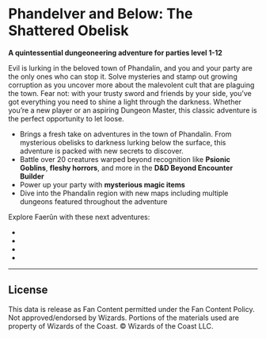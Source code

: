 # Phandelver and Below: The Shattered Obelisk

**A quintessential dungeoneering adventure for parties level 1-12**

Evil is lurking in the beloved town of Phandalin, and you and your party are the only ones who can stop it. Solve mysteries and stamp out growing corruption as you uncover more about the malevolent cult that are plaguing the town. Fear not: with your trusty sword and friends by your side, you’ve got everything you need to shine a light through the darkness. Whether you’re a new player or an aspiring Dungeon Master, this classic adventure is the perfect opportunity to let loose.

- Brings a fresh take on adventures in the town of Phandalin. From mysterious obelisks to darkness lurking below the surface, this adventure is packed with new secrets to discover.
- Battle over 20 creatures warped beyond recognition like **Psionic Goblins**, **fleshy horrors**, and more in the **D&D Beyond Encounter Builder**
- Power up your party with **mysterious magic items**
- Dive into the Phandalin region with new maps including multiple dungeons featured throughout the adventure

Explore Faerûn with these next adventures:

- 
- 
- 
- 

---

## License

This data is release as Fan Content permitted under the Fan Content Policy. Not approved/endorsed by Wizards. Portions of the materials used are property of Wizards of the Coast. © Wizards of the Coast LLC.
